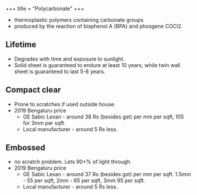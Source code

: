 +++
title = "Polycarbonate"
+++

- thermoplastic polymers containing carbonate groups
- produced by the reaction of bisphenol A (BPA) and phosgene COCl2.

## Lifetime
- Degrades with time and exposure to sunlight.
- Solid sheet is guaranteed to endure at least 10 years, while twin wall sheet is guaranteed to last 5-8 years.

## Compact clear
- Prone to scratches if used outside house.
- 2019 Bengaluru price
  - GE Sabic Lexan - around 38 Rs (besides gst) per mm per sqft, 105 for 3mm per sqft.
  - Local manufacturer - around 5 Rs less. 

## Embossed
- no scratch problem. Lets 90+% of light through.
- 2019 Bengaluru price
  - GE Sabic Lexan - around 37 Rs (besides gst) per mm per sqft. 1.5mm - 55 per sqft, 2mm - 65 per sqft, 3mm 95 per sqft.  
  - Local manufacturer - around 5 Rs less. 

